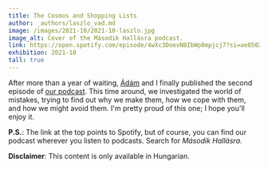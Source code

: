 ```yaml
---
title: The Cosmos and Shopping Lists
author: _authors/laszlo_vad.md
image: /images/2021-10/2021-10-laszlo.jpg
image_alt: Cover of the Második Hallásra podcast.
link: https://open.spotify.com/episode/4wXc3DoevN8IbWp8mpjcj7?si=ae050271b24045c9
exhibition: 2021-10
tall: true
---
```


After more than a year of waiting, [Ádám](/authors/adam_freisinger.html) and I finally published the second episode of [our podcast](https://anchor.fm/masodik-hallasra). This time around, we investigated the world of mistakes, trying to find out why we make them, how we cope with them, and how we might avoid them. I'm pretty proud of this one; I hope you'll enjoy it.

**P.S.**: The link at the top points to Spotify, but of course, you can find our podcast wherever you listen to podcasts. Search for _Második Hallásra_.

**Disclaimer**: This content is only available in Hungarian.